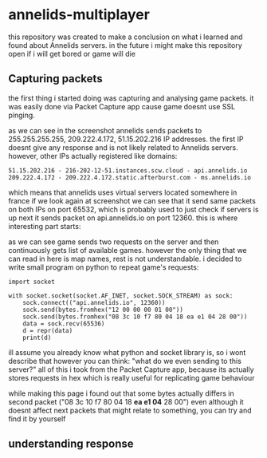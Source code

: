 # annelids-multiplayer
this repository was created to make a conclusion on what i learned and found about Annelids servers.
in the future i might make this repository open if i will get bored or game will die
## Capturing packets
the first thing i started doing was capturing and analysing game packets. it was easily done via Packet Capture app cause game doesnt use SSL pinging.

as we can see in the screenshot annelids sends packets to 255.255.255.255, 209.222.4.172, 51.15.202.216 IP addresses.
the first IP doesnt give any response and is not likely related to Annelids servers. however, other IPs actually registered like domains:
```
51.15.202.216 - 216-202-12-51.instances.scw.cloud - api.annelids.io
209.222.4.172 - 209.222.4.172.static.afterburst.com - ms.annelids.io
```
which means that annelids uses virtual servers located somewhere in france
if we look again at screenshot we can see that it send same packets on both IPs on port 65532, which is probably used to just check if servers is up
next it sends packet on api.annelids.io on port 12360. this is where interesting part starts:

as we can see game sends two requests on the server and then continuously gets list of available games. however the only thing that we can read in here is map names, rest is not understandable.
i decided to write small program on python to repeat game's requests:
```
import socket

with socket.socket(socket.AF_INET, socket.SOCK_STREAM) as sock:
	sock.connect(("api.annelids.io", 12360))
	sock.send(bytes.fromhex("12 00 00 00 01 00"))
	sock.send(bytes.fromhex("08 3c 10 f7 80 04 18 ea e1 04 28 00"))
	data = sock.recv(65536)
	d = repr(data)
	print(d)
```
ill assume you already know what python and socket library is, so i wont describe that
however you can think: "what do we even sending to this server?"
all of this i took from the Packet Capture app, because its actually stores requests in hex which is really useful for replicating game behaviour 

while making this page i found out that some bytes actually differs in second packet ("08 3c 10 f7 80 04 18 **ea e1 04** 28 00")
even although it doesnt affect next packets that might relate to something, you can try and find it by yourself
## understanding response
